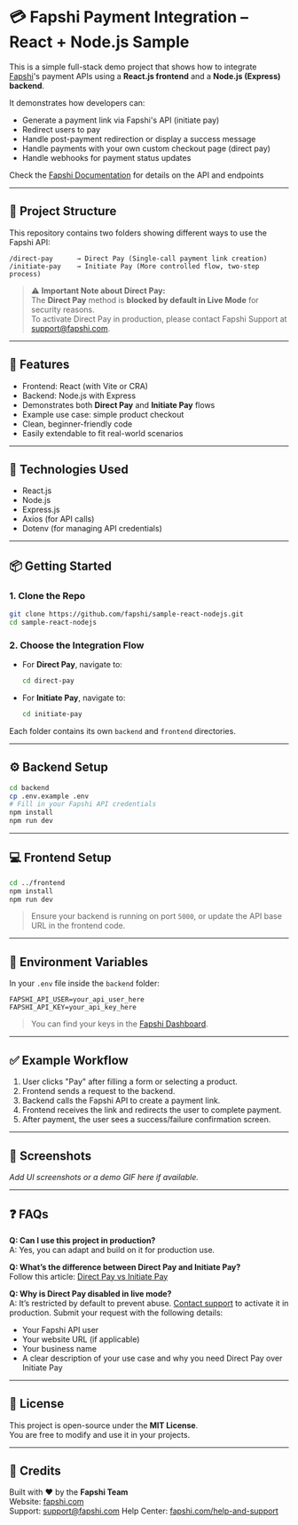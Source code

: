 # 💳 Fapshi Payment Integration – React + Node.js Sample

This is a simple full-stack demo project that shows how to integrate [Fapshi](https://www.fapshi.com)'s payment APIs using a **React.js frontend** and a **Node.js (Express) backend**.

It demonstrates how developers can:

- Generate a payment link via Fapshi's API (initiate pay)
- Redirect users to pay
- Handle post-payment redirection or display a success message
- Handle payments with your own custom checkout page (direct pay)
- Handle webhooks for payment status updates

Check the [Fapshi Documentation](https://docs.fapshi.com/en/docs/api-reference/getting-started) for details on the API and endpoints

---

## 📁 Project Structure

This repository contains two folders showing different ways to use the Fapshi API:

```
/direct-pay      → Direct Pay (Single-call payment link creation)
/initiate-pay    → Initiate Pay (More controlled flow, two-step process)
```

> ⚠️ **Important Note about Direct Pay:**  
> The **Direct Pay** method is **blocked by default in Live Mode** for security reasons.  
> To activate Direct Pay in production, please contact Fapshi Support at [support@fapshi.com](mailto:support@fapshi.com).

---

## 🚀 Features

- Frontend: React (with Vite or CRA)
- Backend: Node.js with Express
- Demonstrates both **Direct Pay** and **Initiate Pay** flows
- Example use case: simple product checkout
- Clean, beginner-friendly code
- Easily extendable to fit real-world scenarios

---

## 🧰 Technologies Used

- React.js
- Node.js
- Express.js
- Axios (for API calls)
- Dotenv (for managing API credentials)

---

## 📦 Getting Started

### 1. Clone the Repo

```bash
git clone https://github.com/fapshi/sample-react-nodejs.git
cd sample-react-nodejs
```

### 2. Choose the Integration Flow

- For **Direct Pay**, navigate to:

  ```bash
  cd direct-pay
  ```

- For **Initiate Pay**, navigate to:
  ```bash
  cd initiate-pay
  ```

Each folder contains its own `backend` and `frontend` directories.

---

## ⚙️ Backend Setup

```bash
cd backend
cp .env.example .env
# Fill in your Fapshi API credentials
npm install
npm run dev
```

---

## 💻 Frontend Setup

```bash
cd ../frontend
npm install
npm run dev
```

> Ensure your backend is running on port `5000`, or update the API base URL in the frontend code.

---

## 🔐 Environment Variables

In your `.env` file inside the `backend` folder:

```env
FAPSHI_API_USER=your_api_user_here
FAPSHI_API_KEY=your_api_key_here
```

> You can find your keys in the [Fapshi Dashboard](https://dashboard.fapshi.com).

---

## ✅ Example Workflow

1. User clicks "Pay" after filling a form or selecting a product.
2. Frontend sends a request to the backend.
3. Backend calls the Fapshi API to create a payment link.
4. Frontend receives the link and redirects the user to complete payment.
5. After payment, the user sees a success/failure confirmation screen.

---

## 📸 Screenshots

_Add UI screenshots or a demo GIF here if available._

---

## ❓ FAQs

**Q: Can I use this project in production?**  
A: Yes, you can adapt and build on it for production use.

**Q: What’s the difference between Direct Pay and Initiate Pay?**  
Follow this article: [Direct Pay vs Initiate Pay](https://www.fapshi.com/en/help-and-support/direct-pay-vs-initiate-pay-all-you-need-to-know)

**Q: Why is Direct Pay disabled in live mode?**  
A: It’s restricted by default to prevent abuse. [Contact support](mailto:support@fapshi.com) to activate it in production. Submit your request with the following details:

- Your Fapshi API user
- Your website URL (if applicable)
- Your business name
- A clear description of your use case and why you need Direct Pay over Initiate Pay

---

## 📄 License

This project is open-source under the **MIT License**.  
You are free to modify and use it in your projects.

---

## 🙌 Credits

Built with ❤️ by the **Fapshi Team**  
Website: [fapshi.com](https://www.fapshi.com)  
Support: [support@fapshi.com](mailto:support@fapshi.com)
Help Center: [fapshi.com/help-and-support](https://www.fapshi.com/en/help-and-support)
